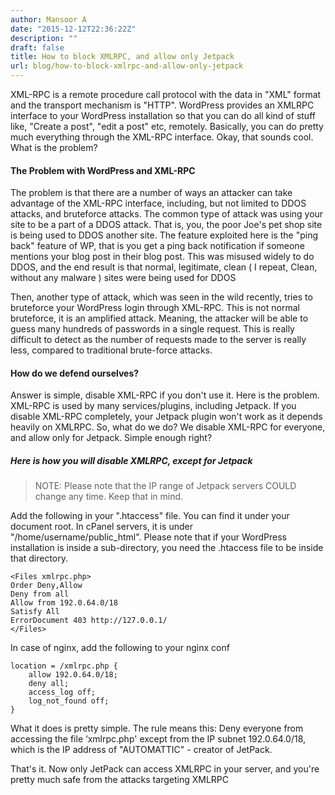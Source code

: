 ```yaml
---
author: Mansoor A
date: "2015-12-12T22:36:22Z"
description: ""
draft: false
title: How to block XMLRPC, and allow only Jetpack
url: blog/how-to-block-xmlrpc-and-allow-only-jetpack
---
```



XML-RPC is a remote procedure call protocol with the data in "XML" format and the transport mechanism is "HTTP". WordPress provides an XMLRPC interface to your WordPress installation so that you can do all kind of stuff like, "Create a post", "edit a post" etc, remotely. Basically, you can do pretty much everything through the XML-RPC interface. Okay, that sounds cool. What is the problem?

#### The Problem with WordPress and XML-RPC

The problem is that there are a number of ways an attacker can take advantage of the XML-RPC interface, including, but not limited to DDOS attacks, and bruteforce attacks. The common type of attack was using your site to be a part of a DDOS attack. That is, you, the poor Joe's pet shop site is being used to DDOS another site. The feature exploited here is the "ping back" feature of WP, that is you get a ping back notification if someone mentions your blog post in their blog post. This was misused widely to do DDOS, and the end result is that normal, legitimate, clean ( I repeat, Clean, without any malware ) sites were being used for DDOS

Then, another type of attack, which was seen in the wild recently, tries to bruteforce your WordPress login through XML-RPC. This is not normal bruteforce, it is an amplified attack. Meaning, the attacker will be able to guess many hundreds of passwords in a single request. This is really difficult to detect as the number of requests made to the server is really less, compared to traditional brute-force attacks.

#### How do we defend ourselves?

Answer is simple, disable XML-RPC if you don't use it. Here is the problem. XML-RPC is used by many services/plugins, including Jetpack. If you disable XML-RPC completely, your Jetpack plugin won't work as it depends heavily on XMLRPC. So, what do we do? We disable XML-RPC for everyone, and allow only for Jetpack. Simple enough right?

##### Here is how you will disable XMLRPC, except for Jetpack

> NOTE: Please note that the IP range of Jetpack servers COULD change any time. Keep that in mind.

Add the following in your ".htaccess" file. You can find it under your document root. In cPanel servers, it is under "/home/username/public_html". Please note that if your WordPress installation is inside a sub-directory, you need the .htaccess file to be inside that directory.

```
<Files xmlrpc.php>
Order Deny,Allow
Deny from all
Allow from 192.0.64.0/18
Satisfy All
ErrorDocument 403 http://127.0.0.1/
</Files>
```

In case of nginx, add the following to your nginx conf

```
location = /xmlrpc.php {
    allow 192.0.64.0/18;
    deny all;
    access_log off;
    log_not_found off;
}
```

What it does is pretty simple. The rule means this: Deny everyone from accessing the file &#8216;xmlrpc.php' except from the IP subnet 192.0.64.0/18, which is the IP address of "AUTOMATTIC" - creator of JetPack.

That's it. Now only JetPack can access XMLRPC in your server, and you're pretty much safe from the attacks targeting XMLRPC


